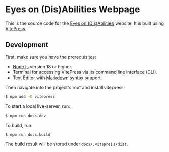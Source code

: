 # Eyes on (Dis)Abilities Webpage

This is the source code for the [Eyes on (Dis)Abilities](https://eyes-on-disabilities.de) website. It is built using [VitePress](https://vitepress.vuejs.org/).

## Development

First, make sure you have the prerequisites:
- [Node.js](https://nodejs.org/) version 18 or higher.
- Terminal for accessing VitePress via its command line interface (CLI).
- Text Editor with [Markdown](https://en.wikipedia.org/wiki/Markdown) syntax support.

Then navigate into the project's root and install vitepress:
```sh [npm]
$ npm add -D vitepress
```

To start a local live-server, run:
```sh [npm]
$ npm run docs:dev
```

To build, run:
```sh [npm]
$ npm run docs:build
```
The build result will be stored under `docs/.vitepress/dist`.
